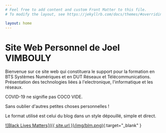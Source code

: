 ```yaml
---
# Feel free to add content and custom Front Matter to this file.
# To modify the layout, see https://jekyllrb.com/docs/themes/#overriding-theme-defaults

layout: home
---
```

<h1>Site Web Personnel de Joel VIMBOULY</h1>

Bienvenue sur ce site web qui constituera le support pour la formation en BTS Systèmes Numériques et en DUT Réseaux et Télécommunications. Présentation des technologies liées à l'electronique, l'informatique et les réseaux.
<p>COVID-19 ne signifie pas COCO VIDE.</p>

Sans oublier d'autres petites choses personnelles !

Le format utilisé est celui du blog dans un style dépouillé, simple et direct.

[![Black Lives Matters]({{ site.url }}/img/blm.png)](https://blacklivesmatter.com/){:target="_blank" }